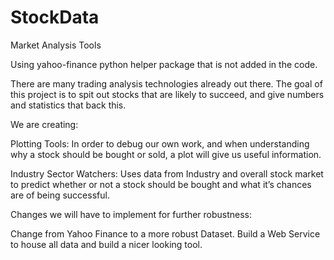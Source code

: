 # StockData
Market Analysis Tools

Using yahoo-finance python helper package that is not added in the code.

There are many trading analysis technologies already out there.
The goal of this project is to spit out stocks that are likely to succeed, 
and give numbers and statistics that back this.

We are creating:

Plotting Tools: 
In order to debug our own work, and when understanding why a stock should 
be bought or sold, a plot will give us useful information.

Industry Sector Watchers:
Uses data from Industry and overall stock market to predict whether or not 
a stock should be bought and what it’s chances are of being successful.


Changes we will have to implement for further robustness:

Change from Yahoo Finance to a more robust Dataset.
Build a Web Service to house all data and build a nicer looking tool.

